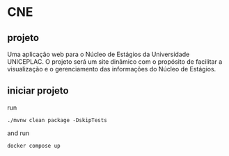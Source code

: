 # CNE
## projeto
Uma aplicação web para o Núcleo de Estágios da Universidade UNICEPLAC. O projeto será um site dinâmico com o propósito de facilitar a visualização e o gerenciamento das informações do Núcleo de Estágios.

## iniciar projeto 
run 
```
./mvnw clean package -DskipTests
```

and run 
```
docker compose up
```
